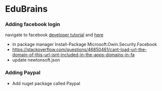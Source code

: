 # EduBrains


### Adding facebook login

navigate to facebook [developer tutorial](https://developers.facebook.com/docs/apps/register)
and [here](https://developers.facebook.com/)

*  In package manager Install-Package Microsoft.Owin.Security.Facebook
* https://stackoverflow.com/questions/46850461/cant-load-url-the-domain-of-this-url-isnt-included-in-the-apps-domains-in-fa
* update newtonsoft.json



### Adding Paypal 

* Add nuget package called Paypal
